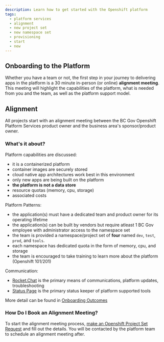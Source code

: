 ```yaml
---
description: Learn how to get started with the Openshift platform
tags:
  - platform services
  - alignment
  - new project set
  - new namespace set
  - provisioning
  - start
  - new
---
```

## Onboarding to the Platform

Whether you have a team or not, the first step in your journey to delivering apps in the platform is a 30 minute in-person (or online) 
__alignment meeting__. This meeting will highlight the capabilities of the platform, what is needed from you and the team, as well as the
platform support model. 

## Alignment

All projects start with an alignment meeting between the BC Gov Openshift Platform Services product owner and the business area's 
sponsor/product owner. 

### What's it about?

Platform capabilities are discussed:
- it is a containerized platform
- container images are securely stored
- cloud native app architectures work best in this environment
- only new apps are being built on the platform
- __the platform is not a data store__
- resource quotas (memory, cpu, storage)
- associated costs

Platform Patterns:
- the application(s) must have a dedicated team and product owner for its operating lifetime
- the application(s) can be built by vendors but require atleast 1 BC Gov employee with administrator access to the namespace set
- the team is provided a namespace/project set of __four__ named `dev`, `test`, `prod`, and `tools`.
- each namespace has dedicated quota in the form of memory, cpu, and storage
- the team is encouraged to take training to learn more about the platform (Openshift 101/201)


Communication:
- [Rocket.Chat](https://chat.pathfinder.gov.bc.ca) is the primary means of communications, platform updates, troubleshooting
- [Status Page](https://status.developer.gov.bc.ca) is the primary status keeper of platform supported tools

More detail can be found in [Onboarding Outcomes](./OnboardingOutcomes.md)
### How Do I Book an Alignment Meeting?

To start the alignment meeting process, [make an Openshift Project Set Request](https://github.com/bcdevops/devops-requests/issues/choose) and fill out the details. You will be contacted by the platform team to schedule an alignment meeting after. 
